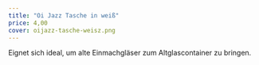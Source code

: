 ```yaml
---
title: "Oi Jazz Tasche in weiß"
price: 4,00
cover: oijazz-tasche-weisz.png
---
```


Eignet sich ideal, um alte Einmachgläser zum Altglascontainer zu bringen.
